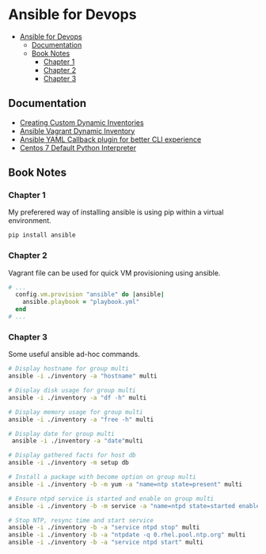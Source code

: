 # Ansible for Devops

- [Ansible for Devops](#ansible-for-devops)
  - [Documentation](#documentation)
  - [Book Notes](#book-notes)
    - [Chapter 1](#chapter-1)
    - [Chapter 2](#chapter-2)
    - [Chapter 3](#chapter-3)
## Documentation

- [Creating Custom Dynamic Inventories](https://www.jeffgeerling.com/blog/creating-custom-dynamic-inventories-ansible)
- [Ansible Vagrant Dynamic Inventory](https://charlesreid1.com/wiki/Ansible/Vagrant/Dynamic_Inventory)
- [Ansible YAML Callback plugin for better CLI experience](https://www.jeffgeerling.com/blog/2018/use-ansibles-yaml-callback-plugin-better-cli-experience)
- [Centos 7 Default Python Interpreter](https://britishgeologicalsurvey.github.io/devops/centos7-python2-end-of-life/)
## Book Notes

### Chapter 1

My preferered way of installing ansible is using pip within a virtual environment.

```bash
pip install ansible
```
### Chapter 2

Vagrant file can be used for quick VM provisioning using ansible.

```ruby
# ...
  config.vm.provision "ansible" do |ansible|
    ansible.playbook = "playbook.yml"
  end
# ...
```

### Chapter 3

Some useful ansible ad-hoc commands.

```bash
# Display hostname for group multi
ansible -i ./inventory -a "hostname" multi

# Display disk usage for group multi
ansible -i ./inventory -a "df -h" multi

# Display memory usage for group multi
ansible -i ./inventory -a "free -h" multi

# Display date for group multi
 ansible -i ./inventory -a "date"multi

# Display gathered facts for host db
ansible -i ./inventory -m setup db

# Install a package with become option on group multi
ansible -i ./inventory -b -m yum -a "name=ntp state=present" multi

# Ensure ntpd service is started and enable on group multi
ansible -i ./inventory -b -m service -a "name=ntpd state=started enabled=yes" multi

# Stop NTP, resync time and start service
ansible -i ./inventory -b -a "service ntpd stop" multi
ansible -i ./inventory -b -a "ntpdate -q 0.rhel.pool.ntp.org" multi
ansible -i ./inventory -b -a "service ntpd start" multi
```